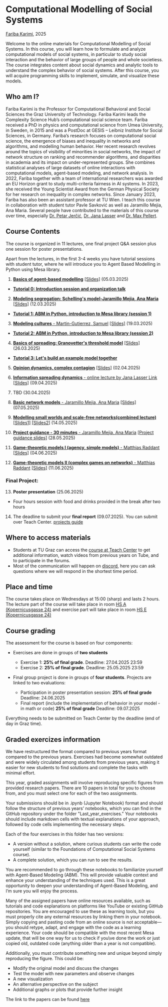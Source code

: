 # Computational Modelling of Social Systems
[Fariba Karimi](https://networkinequality.com/), 2025

Welcome to the online materials for Computational Modelling of Social Systems. In this course, you will learn how to formulate and analyze computational models of social systems, in particular to study social interaction and the behavior of large groups of people and whole societiess. The course integrates content about social dynamics and analytic tools to understand the complex behavior of social systems. After this course, you will acquire programming skills to implement, simulate, and visualize these models.

## Who am I?

Fariba Karimi is the Professor for Computational Behavioral and Social Sciences the Graz University of Technology. Fariba Karimi leads the Complexity Science Hub’s computational social science team. Fariba received a PhD in physics and computational science from Umea University, in Sweden, in 2015 and was a PostDoc at GESIS – Leibniz Institute for Social Sciences, in Germany. Fariba’s research focuses on computational social science, the emergence of biases and inequality in networks and algorithms, and modelling human behavior. Her recent research revolves around the topics of visibility of minorities in social networks, the impact of network structure on ranking and recommender algorithms, and disparities in academia and its impact on under-represented groups. She combines statistical analyses of large datasets of online interactions with computational models, agent-based modeling, and network analysis. In 2022, Fariba together with a team of international researchers was awarded an EU Horizon grant to study multi-criteria fairness in AI systems. In 2023, she received the Young Scientist Award from the German Physical Society for her research on inequality in complex networks. Since January 2023, Fariba has also been an assistant professor at TU Wien. I teach this course in collaboration with student tutor Pavle Savković as well as Jaramillo Mejia, Ana Maria. Several people have contributed to the materials of this course over time, especially [Dr. Petar Jerčić](http://www.petarjercic.com/), [Dr. Jana Lasser](https://janalasser.at/) and [Dr. Max Pellert](https://mpellert.at/).

## Course Contents
The course is organized in 11 lectures, one final project Q&A session plus one session for poster presentations.

Apart from the lectures, in the first 3-4 weeks you have tutorial sessions with student tutor, where he will introduce you to Agent Based Modelling in Python using Mesa library. 

1. [**Basics of agent-based modelling**]() [[Slides]](https://github.com/pavlesav/ComputationalModellingSocialSystems2025/blob/main/slides/week1.pptx)  (05.03.2025)
- [**Tutorial 0: Introduction session and organization talk**]()
  
2. [**Modeling segregation: Schelling's model-Jaramillo Mejia, Ana Maria**]() [[Slides]](https://github.com/pavlesav/ComputationalModellingSocialSystems2025/blob/main/slides/week2.pptx) (12.03.2025)
- [**Tutorial 1: ABM in Python, introduction to Mesa library (session 1)**](https://github.com/pavlesav/ComputationalModellingSocialSystems2025/blob/main/Mesa_tutorial/mesa_intro_tutorial.ipynb)

3. [**Modeling cultures** - Martin-Gutierrez, Samuel]() [[Slides]]() (19.03.2025)
- [**Tutorial 2: ABM in Python, introduction to Mesa library (session 2)**](https://github.com/pavlesav/ComputationalModellingSocialSystems2025/blob/main/Mesa_tutorial/mesa_intro_tutorial.ipynb)

4. [**Basics of spreading: Granovetter's threshold model**]() [[Slides]]()  (26.03.2025)
- [**Tutorial 3: Let's build an example model together**]()

5. [**Opinion dynamics, complex contagion**]() [[Slides]]()  (02.04.2025)

6. [**Information spreading dynamics** - online lecture by Jana Lasser <a href="[https://tugraz.webex.com/tugraz/j.php?MTID=m3a014a35fbfbac7846fee0ea252a47a0]">Link</a>]() [[Slides]]()  (09.04.2025) 

7. TBD (30.04.2025) 

8. [**Basic network models** - Jaramillo Mejia, Ana Maria]() [[Slides]]()  (07.05.2025)

9. [**Modelling small worlds and scale-free networks(combined lecture)**]() [[Slides1]]() [[Slides2]]() (14.05.2025)  

10. [**Project guidance - 30 minutes** - Jaramillo Mejia, Ana Maria]() [[Project guidance slides]]()  (28.05.2025)

11. [**Game-theoretic models I (agency, simple models)** - Matthias Raddant]()  [[Slides]]()  (04.06.2025)

12. [**Game-theoretic models II (complex games on networks)** - Matthias Raddant]()  [[Slides]]()  (11.06.2025)


### Final Project:

13. **Poster presentation** (25.06.2025)
- Four hours session with food and drinks provided in the break after two hours

14. The deadline to submit your **final report** (09.07.2025). You can submit over Teach Center. [projects guide]()

## Where to access materials

- Students at TU Graz can access the [course at Teach Center](https://tc.tugraz.at/main/course/view.php?id=4384) to get additional information, watch videos from previous years on Tube, and to participate in the forums.
- Most of the communication will happen on [discord](https://discord.gg/9rYVEvzqNe), here you can ask questions where we will respond in the shortest time period.

## Place and time

The course takes place on Wednesdays at 15:00 (sharp) and lasts 2 hours. The lecture part of the course will take place in room [HS A (Kopernicusgasse 24)](https://online.tugraz.at/tug_online/ee/ui/ca2/app/desktop/#/pl/ui/$ctx/ris.einzelRaum?raumKey=4010) and exercise part will take place in room [HS E (Kopernicusgasse 24)](https://online.tugraz.at/tug_online/ee/ui/ca2/app/desktop/#/pl/ui/$ctx/ris.einzelRaum?raumKey=3998)

## Course grading

The assessment for the course is based on four components:

- Exercises are done in groups of **two students**
  - Exercise 1: **25% of final grade**. Deadline: 27.04.2025 23:59
  - Exercise 2: **25% of final grade**. Deadline: 25.05.2025 23:59
  
- Final group project is done in groups of **four students**. Projects are linked to two evaluations:
  - Participation in poster presentation session: **25% of final grade** Deadline: 24.06.2025
  - Final report (include the implementation of behavior in your model - in math or code) **25% of final grade** Deadline: 09.07.2025
    
Everything needs to be submitted on Teach Center by the deadline (end of day in Graz time). 

## Graded exercizes information


We have restructured the format compared to previous years format compared to the previous years. Exercises had become somewhat outdated and were widely circulated among students from previous years, making it easier for new students to find solutions and complete the tasks with minimal effort.

This year, graded assignments will involve reproducing specific figures from provided research papers. There are 10 papers in total for you to choose from, and you must select one for each of the two assignments.

Your submissions should be in .ipynb (Jupyter Notebook) format and should follow the structure of previous years’ notebooks, which you can find in the GitHub repository under the folder "Last_year_exercises." Your notebooks should include markdown cells with textual explanations of your approach, followed by code cells implementing the necessary steps. 

Each of the four exercises in this folder has two versions:
  - A version without a solution, where curious students can write the code yourself (similar to the Foundations of Computational Social Systems course).
  - A complete solution, which you can run to see the results.
    
You are recommended to go through these notebooks to familiarize yourself with Agent-Based Modeling (ABM). This will provide valuable context and enhance your understanding of the techniques used. This is a great opportunity to deepen your understanding of Agent-Based Modeling, and I’m sure you will enjoy the process.

Many of the assigned papers have online resources available, such as tutorials and code explanations on platforms like YouTube or existing GitHub repositories. You are encouraged to use these as learning tools, but you must properly cite any external resources by linking them in your notebook. Simply copying and pasting code from an online source is not acceptable—you should retype, adapt, and engage with the code as a learning experience. Your code should be compatible with the most recent Mesa update, that will be one way for us to check if you\ve done the work or just copied old, outdated code (anything older than a year is not compatible). 

Additionally, you must contribute something new and unique beyond simply reproducing the figure. This could be:

  - Modify the original model and discuss the changes
  - Test the model with new parameters and observe changes
  - A new visualization
  - An alternative perspective on the subject
  - Additional graphs or plots that provide further insight

The link to the papers can be found [here](https://github.com/pavlesav/ComputationalModellingSocialSystems2025/blob/main/Replicating%20papers%20as%20assignments.xlsx)

